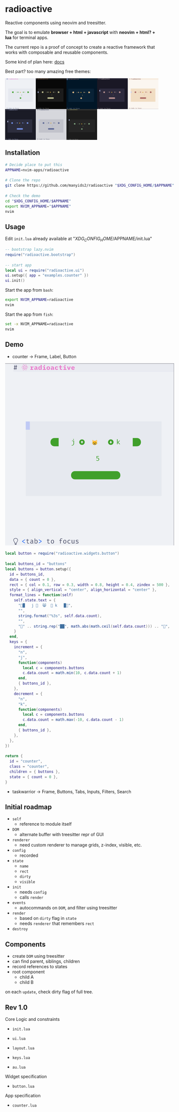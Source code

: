 # radioactive

Reactive components using neovim and treesitter.

The goal is to emulate **browser + html + javascript**
with **neovim + html? + lua** for terminal apps.

The current repo is a proof of concept to create
a reactive framework that works with composable
and reusable components.

Some kind of plan here: [docs](https://github.com/manyids2/radioactive/blob/main/doc/radioactive.txt)

Best part? too many amazing free themes:

<div style="display: flex; height: 1024px; flex-direction: row; flex-wrap: wrap;">
  <img src="./assets/catppuccin-latte.png" width=100 height=100>
  <img src="./assets/moonfly-dark.png" width=100 height=100>
  <img src="./assets/nightfly-dark.png" width=100 height=100>
  <img src="./assets/rosebones-dark.png" width=100 height=100>
  <img src="./assets/rosebones-light.png" width=100 height=100>
  <img src="./assets/tokyonight-dark.png" width=100 height=100>
  <img src="./assets/tokyonight-light.png" width=100 height=100>
  <img src="./assets/habamax-dark.png" width=100 height=100>
<div>

## Installation

```bash
# Decide place to put this
APPNAME=nvim-apps/radioactive

# Clone the repo
git clone https://github.com/manyids2/radioactive "$XDG_CONFIG_HOME/$APPNAME"

# Check the demo
cd "$XDG_CONFIG_HOME/$APPNAME"
export NVIM_APPNAME="$APPNAME"
nvim
```

## Usage

Edit `init.lua` already available at "$XDG_CONFIG_HOME/$APPNAME/init.lua"

```lua
-- bootstrap lazy.nvim
require("radioactive.bootstrap")

-- start app
local ui = require("radioactive.ui")
ui.setup({ app = "examples.counter" })
ui.init()
```

Start the app from `bash`:
```bash
export NVIM_APPNAME=radioactive
nvim
```

Start the app from `fish`:
```bash
set -x NVIM_APPNAME=radioactive
nvim
```

## Demo

- counter -> Frame, Label, Button

![counter](./assets/counter.png)

```lua
local button = require("radioactive.widgets.button")

local buttons_id = "buttons"
local buttons = button.setup({
  id = buttons_id,
  data = { count = 0 },
  rect = { col = 0.1, row = 0.3, width = 0.8, height = 0.4, zindex = 500 },
  style = { align_vertical = "center", align_horizontal = "center" },
  format_lines = function(self)
    self.state.text = {
      "█   j   😸   k   █",
      "",
      string.format("%3s", self.data.count),
      "",
      "" .. string.rep("██", math.abs(math.ceil(self.data.count))) .. "",
    }
  end,
  keys = {
    increment = {
      "n",
      "j",
      function(components)
        local c = components.buttons
        c.data.count = math.min(10, c.data.count + 1)
      end,
      { buttons_id },
    },
    decrement = {
      "n",
      "k",
      function(components)
        local c = components.buttons
        c.data.count = math.max(-10, c.data.count - 1)
      end,
      { buttons_id },
    },
  },
})

return {
  id = "counter",
  class = "counter",
  children = { buttons },
  state = { count = 0 },
}
```

- taskwarrior -> Frame, Buttons, Tabs, Inputs, Filters, Search

## Initial roadmap

- `self`
  - reference to module itself
- `DOM`
  - alternate buffer with treesitter repr of GUI
- `renderer`
  - need custom renderer to manage grids, z-index, visible, etc.
- `config`
  - recorded
- `state`
  - `name`
  - `rect`
  - `dirty`
  - `visible`
- `init`
  - needs `config`
  - calls `render`
- `events`
  - autocommands on `DOM`, and filter using treesitter
- `render`
  - based on `dirty` flag in `state`
  - needs `renderer` that remembers `rect`
- `destroy`

## Components

- create `DOM` using treesitter
- can find parent, siblings, children
- record references to states
- root component
  - child A
  - child B

on each `update`, check dirty flag of full tree.

## Rev 1.0

Core Logic and constraints

- `init.lua`

- `ui.lua`

- `layout.lua`

- `keys.lua`

- `au.lua`

Widget specification

- `button.lua`

App specification

- `counter.lua`

